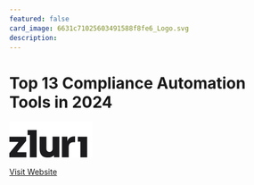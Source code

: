 ```yaml
---
featured: false
card_image: 6631c71025603491588f8fe6_Logo.svg
description: 
---
```


# Top 13 Compliance Automation Tools in 2024
<img src="6631c71025603491588f8fe6_Logo.svg" alt="Logo" style="max-width: 200px; height: auto;">

<a href="https://www.zluri.com/blog/compliance-automation-tools">Visit Website</a>  

